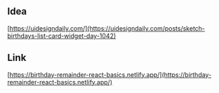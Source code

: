 ## Idea

[https://uidesigndaily.com/](https://uidesigndaily.com/posts/sketch-birthdays-list-card-widget-day-1042)

## Link

[https://birthday-remainder-react-basics.netlify.app/](https://birthday-remainder-react-basics.netlify.app/)
